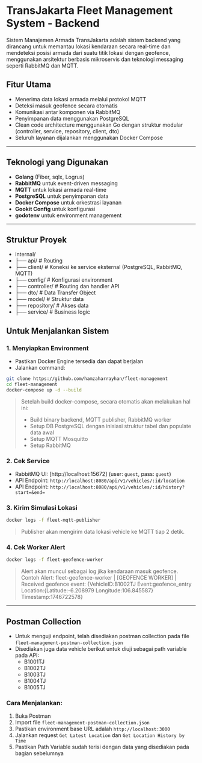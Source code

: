 # TransJakarta Fleet Management System - Backend

Sistem Manajemen Armada TransJakarta adalah sistem backend yang dirancang untuk memantau lokasi kendaraan secara real-time dan mendeteksi posisi armada dari suatu titik lokasi dengan geofence, menggunakan arsitektur berbasis mikroservis dan teknologi messaging seperti RabbitMQ dan MQTT.

## Fitur Utama

- Menerima data lokasi armada melalui protokol MQTT
- Deteksi masuk geofence secara otomatis
- Komunikasi antar komponen via RabbitMQ
- Penyimpanan data menggunakan PostgreSQL
- Clean code architecture menggunakan Go dengan struktur modular (controller, service, repository, client, dto)
- Seluruh layanan dijalankan menggunakan Docker Compose

---

## Teknologi yang Digunakan

- **Golang** (Fiber, sqlx, Logrus)
- **RabbitMQ** untuk event-driven messaging
- **MQTT** untuk lokasi armada real-time
- **PostgreSQL** untuk penyimpanan data
- **Docker Compose** untuk orkestrasi layanan
- **Gookit Config** untuk konfigurasi
- **godotenv** untuk environment management

---

## Struktur Proyek
- internal/
- ├── api/ # Routing
- ├── client/ # Koneksi ke service eksternal (PostgreSQL, RabbitMQ, MQTT)
- ├── config/ # Konfigurasi environment
- ├── controller/ # Routing dan handler API
- ├── dto/ # Data Transfer Object
- ├── model/ # Struktur data
- ├── repository/ # Akses data
- ├── service/ # Business logic

## Untuk Menjalankan Sistem

### 1. Menyiapkan Environment
- Pastikan Docker Engine tersedia dan dapat berjalan
- Jalankan command:
```bash
git clone https://github.com/hamzaharrayhan/fleet-management
cd fleet-management
docker-compose up -d --build
```

> Setelah build docker-compose, secara otomatis akan melakukan hal ini:
> - Build binary backend, MQTT publisher, RabbitMQ worker
> - Setup DB PostgreSQL dengan inisiasi struktur tabel dan populate data awal
> - Setup MQTT Mosquitto
> - Setup RabbitMQ

### 2. Cek Service
- RabbitMQ UI: [http://localhost:15672] (user: `guest`, pass: `guest`)
- API Endpoint: `http://localhost:8080/api/v1/vehicles/:id/location`
- API Endpoint: `http://localhost:8080/api/v1/vehicles/:id/history?start=&end=`

### 3. Kirim Simulasi Lokasi
```bash
docker logs -f fleet-mqtt-publisher
```
> Publisher akan mengirim data lokasi vehicle ke MQTT tiap 2 detik.

### 4. Cek Worker Alert
```bash
docker logs -f fleet-geofence-worker
```
> Alert akan muncul sebagai log jika kendaraan masuk geofence.
> Contoh Alert: fleet-geofence-worker | [GEOFENCE WORKER] | Received geofence event: {VehicleID:B1002TJ Event:geofence_entry Location:{Latitude:-6.208979 Longitude:106.845587} Timestamp:1746722578}

---


## Postman Collection

- Untuk menguji endpoint, telah disediakan postman collection pada file `fleet-management-postman-collection.json`
- Disediakan juga data vehicle berikut untuk diuji sebagai path variable pada API:
    - B1001TJ
    - B1002TJ
    - B1003TJ
    - B1004TJ
    - B1005TJ

### Cara Menjalankan:
1. Buka Postman
2. Import file `fleet-management-postman-collection.json`
3. Pastikan environment base URL adalah `http://localhost:3000`
4. Jalankan request `Get Latest Location` dan `Get Location History by Time`
5. Pastikan Path Variable sudah terisi dengan data yang disediakan pada bagian sebelumnya

